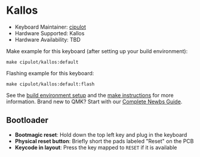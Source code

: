 # Kallos

* Keyboard Maintainer: [cipulot](https://github.com/cipulot)
* Hardware Supported: Kallos
* Hardware Availability: TBD

Make example for this keyboard (after setting up your build environment):

    make cipulot/kallos:default

Flashing example for this keyboard:

    make cipulot/kallos:default:flash

See the [build environment setup](https://docs.qmk.fm/#/getting_started_build_tools) and the [make instructions](https://docs.qmk.fm/#/getting_started_make_guide) for more information. Brand new to QMK? Start with our [Complete Newbs Guide](https://docs.qmk.fm/#/newbs).

## Bootloader

* **Bootmagic reset**: Hold down the top left key and plug in the keyboard
* **Physical reset button**: Briefly short the pads labeled "Reset" on the PCB
* **Keycode in layout**: Press the key mapped to `RESET` if it is available

